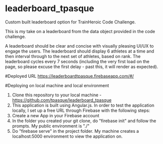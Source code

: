 # leaderboard_tpasque
Custom built leaderboard option for TrainHeroic Code Challenge.

This is my take on a leaderboard from the data object provided in the code challenge.

A leaderboard should be clear and concise with visually pleasing UI/UX to engage the users.  The leaderboard should display 6 athletes at a time and then interval through to the next set of athletes, based on rank.  The leaderboard cycles every 7 seconds (including the very first load on the page, so please excuse the first delay - past this, it will render as expected).

#Deployed URL
https://leaderboardtpasque.firebaseapp.com/#/

#Deploying on local machine and local environment

1. Clone this repository to your local machine - https://github.com/tpasque/leaderboard_tpasque
2. This application is built using Angular.js.  In order to test the application locally, I set up a free URL through Firebase with the following steps:
  1. Create a new App in your Firebase account
  2. In the folder you created your git clone, do "firebase init" and follow the prompts.  My public environment is "./"
  3. Do "firebase serve" in the project folder.  My machine creates a localhost:5000 environment to view the application on.
